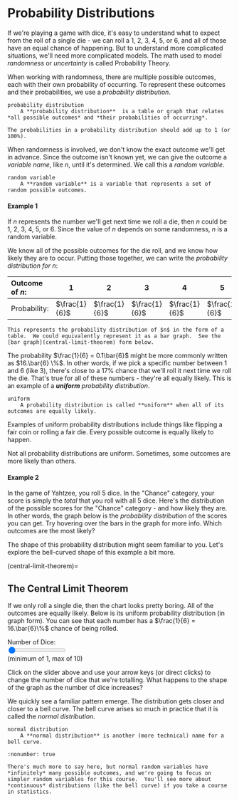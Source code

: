 # Probability Distributions

If we're playing a game with dice, it's easy to understand what to expect from the roll of a single die - we can roll a 1, 2, 3, 4, 5, or 6, and all of those have an equal chance of happening.  But to understand more complicated situations, we'll need more complicated models.  The math used to model *randomness* or *uncertainty* is called Probability Theory.

When working with randomness, there are multiple possible outcomes, each with their own probability of occurring.  To represent these outcomes and their probabilities, we use a *probability distribution*.

```{glossary}
probability distribution
    A **probability distribution**  is a table or graph that relates *all possible outcomes* and *their probabilities of occurring*.
```

```{note}
The probabilities in a probability distribution should add up to 1 (or 100%).
```

When randomness is involved, we don't know the exact outcome we'll get in advance.  Since the outcome isn't known yet, we can give the outcome a *variable name*, like $n$, until it's determined.  We call this a *random variable*.

```{glossary}
random variable
    A **random variable** is a variable that represents a set of random possible outcomes.
```

#### Example 1
 
If $n$ represents the number we'll get next time we roll a die, then $n$ could be 1, 2, 3, 4, 5, or 6.  Since the value of $n$ depends on some randomness, $n$ is a random variable.

We know all of the possible outcomes for the die roll, and we know how likely they are to occur.  Putting those together, we can write the *probability distribution for $n$*:

| Outcome of $n$:| 1 | 2 | 3 | 4 | 5 | 6 |
|:---|---|---|---|---|---|---:|
| Probability:     | $\frac{1}{6}$ | $\frac{1}{6}$ | $\frac{1}{6}$ | $\frac{1}{6}$ | $\frac{1}{6}$ | $\frac{1}{6}$ |


```{note}
This represents the probability distribution of $n$ in the form of a table.  We could equivalently represent it as a bar graph.  See the [bar graph](central-limit-theorem) form below.
```

The probability $\frac{1}{6} = 0.1\bar{6}$ might be more commonly written as $16.\bar{6} \%$.  In other words, if we pick a specific number between 1 and 6 (like 3), there's close to a 17% chance that we'll roll it next time we roll the die.  That's true for all of these numbers - they're all equally likely.  This is an example of a ***uniform*** *probability distribution*.

```{glossary}
uniform
    A probability distribution is called **uniform** when all of its outcomes are equally likely.
```

Examples of uniform probability distributions include things like flipping a fair coin or rolling a fair die.  Every possible outcome is equally likely to happen.

Not all probability distributions are uniform.  Sometimes, some outcomes are more likely than others.

#### Example 2
In the game of Yahtzee, you roll 5 dice.  In the "Chance" category, your score is simply the *total* that you roll with all 5 dice.  Here's the distribution of the possible scores for the "Chance" category - and how likely they are.  In other words, the graph below is the *probability distribution* of the scores you can get.  Try hovering over the bars in the graph for more info.  Which outcomes are the most likely?

<div>
    <canvas id="originalEx"/>
</div>

The shape of this probability distribution might seem familiar to you.  Let's explore the bell-curved shape of this example a bit more.

(central-limit-theorem)=
## The Central Limit Theorem

If we only roll a single die, then the chart looks pretty boring.  All of the outcomes are equally likely.  Below is its uniform probability distribution (in graph form).  You can see that each number has a $\frac{1}{6} = 16.\bar{6}\%$ chance of being rolled.

<div>
    <canvas id="myChart"/>
</div>

<div>
    <form id="form1" onsubmit="return false;">
        Number of Dice:<br/>
        <input type="range" id="textBox" min="1" max="10" value="1"><br/>
        (minimum of 1, max of 10)
    </form>
</div>

Click on the slider above and use your arrow keys (or direct clicks) to change the number of dice that we're totalling.  What happens to the shape of the graph as the number of dice increases?

We quickly see a familiar pattern emerge.  The distribution gets closer and closer to a bell curve.  The bell curve arises so much in practice that it is called the *normal distribution*.

```{glossary}
normal distribution
    A **normal distribution** is another (more technical) name for a bell curve.
```

```{prf:remark}
:nonumber: true

There's much more to say here, but normal random variables have *infinitely* many possible outcomes, and we're going to focus on simpler random variables for this course.  You'll see more about *continuous* distributions (like the bell curve) if you take a course in statistics.
```

<script src="../../../_static/chart.js">
</script>

<script src="../../../scripts/distributions.js"> // Functions for handling dice distributions
</script>

<script src="../../../_static/1-probability-distributions.js">// Creates local chart and handles events
</script>